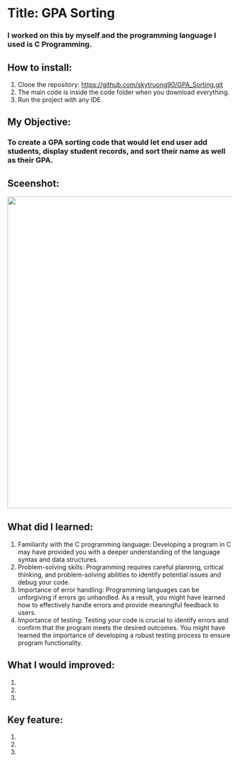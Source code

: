 # Title: GPA Sorting
### I worked on this by myself and the programming language I used is C Programming. 

## How to install:
1. Clone the repository:  https://github.com/skytruong90/GPA_Sorting.git
2. The main code is inside the code folder when you download everything.
3. Run the project with any IDE.

## My Objective: 
### To create a GPA sorting code that would let end user add students, display student records, and sort their name as well as their GPA.

## Sceenshot:
<img src= "" width="700">

## What did I learned:
1. Familiarity with the C programming language: Developing a program in C may have provided you with a deeper understanding of the language syntax and data structures.
2. Problem-solving skills: Programming requires careful planning, critical thinking, and problem-solving abilities to identify potential issues and debug your code.
3. Importance of error handling: Programming languages can be unforgiving if errors go unhandled. As a result, you might have learned how to effectively handle errors and provide meaningful feedback to users.
4. Importance of testing: Testing your code is crucial to identify errors and confirm that the program meets the desired outcomes. You might have learned the importance of developing a robust testing process to ensure program functionality.

## What I would improved:
1. 
2. 
3. 

## Key feature:
1. 
2. 
3.
